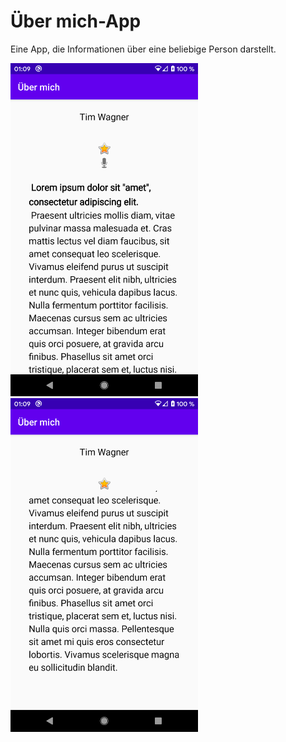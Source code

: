 # Über mich-App
<p>Eine App, die Informationen über eine beliebige Person darstellt.</p>
<img src = "screenshot1.png" width="300px"></img>
<img src = "screenshot2.png" width="300px"></img>

